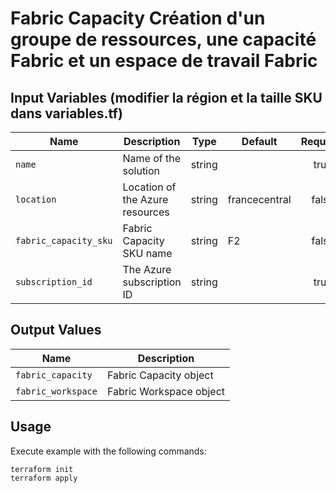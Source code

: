 # Fabric Capacity Création d'un groupe de ressources, une capacité Fabric et un espace de travail Fabric

## Input Variables (modifier la région et la taille SKU dans variables.tf)

| Name                  | Description                     | Type   | Default       | Required |
|-----------------------|---------------------------------|--------|---------------|:--------:|
| `name`                | Name of the solution            | string |               |   true   |
| `location`            | Location of the Azure resources | string | francecentral |  false   |
| `fabric_capacity_sku` | Fabric Capacity SKU name        | string | F2            |  false   |
| `subscription_id`     | The Azure subscription ID       | string |               |   true   |

## Output Values

| Name               | Description             |
|--------------------|-------------------------|
| `fabric_capacity`  | Fabric Capacity object  |
| `fabric_workspace` | Fabric Workspace object |

## Usage

Execute example with the following commands:

```shell
terraform init
terraform apply
```